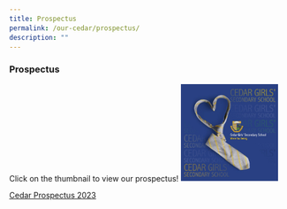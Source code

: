 ```yaml
---
title: Prospectus
permalink: /our-cedar/prospectus/
description: ""
---
```

### Prospectus

Click on the thumbnail to view our prospectus!
<a href="/files%2FProspectus/editMediaSettings/Cedar%20Prospectus%202022_update%2028Apr.pdf"><img style="width:35%" src="/images/prospectus.png"></a>

[Cedar Prospectus 2023](/files/Cedar%20Prospectus%202022_update%2028Apr.pdf)